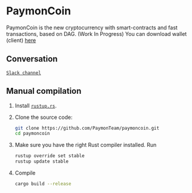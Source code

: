 PaymonCoin
============

PaymonCoin is the new cryptocurrency with smart-contracts and fast transactions, based on DAG. (Work In Progress)
You can download wallet (client) [here](https://github.com/PaymonTeam/paymon-wallet)

## Conversation

[`Slack channel`](https://join.slack.com/t/paymoncoin/shared_invite/enQtMzkyNjY1MTMwMzQzLTcxYzcwYjVjM2NlOTEwOGE4MjY1NjI3MzA0YjhkNTBkNWEwMzAyYTkyM2ZjYTcxYmIwYTA0NWFmMDRhNTVjMWU)

## Manual compilation

1. Install [`rustup.rs`](https://rustup.rs/).

2. Clone the source code:

   ```sh
   git clone https://github.com/PaymonTeam/paymoncoin.git
   cd paymoncoin
   ```

3. Make sure you have the right Rust compiler installed. Run

   ```sh
   rustup override set stable
   rustup update stable
   ```

4. Compile

   ```sh
   cargo build --release
   ```